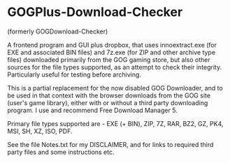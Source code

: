 # GOGPlus-Download-Checker
(formerly GOGDownload-Checker)

A frontend program and GUI plus dropbox, that uses innoextract.exe (for EXE and associated BIN files) and 7z.exe (for ZIP and other archive type files) downloaded primarily from the GOG gaming store, but also other sources for the file types supported, as an attempt to check their integrity. Particularly useful for testing before archiving.

This is a partial replacement for the now disabled GOG Downloader, and to be used in that context with the browser downloads from the GOG site (user's game library), either with or without a third party downloading program. I use and recommend Free Download Manager 5.

Primary file types supported are - EXE (+ BIN), ZIP, 7Z, RAR, BZ2, GZ, PK4, MSI, SH, XZ, ISO, PDF.

See the file Notes.txt for my DISCLAIMER, and for links to required third party files and some instructions etc.
